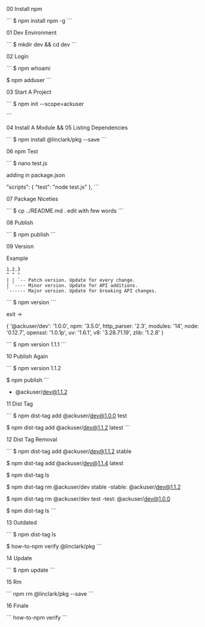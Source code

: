 00 Install npm

´´´
$ npm install npm -g
´´´

01 Dev Environment

´´´
$ mkdir dev && cd dev
´´´

02 Login

´´´
$ npm whoami

$ npm adduser
´´´

03 Start A Project

´´´
$ npm init --scope=ackuser

´´´

04 Install A Module && 05 Listing Dependencies

´´´
$ npm install @linclark/pkg --save
´´´

06 npm Test

´´´
$ nano test.js

adding in package.json

"scripts": {
  "test": "node test.js"
},
´´´

07 Package Niceties

´´´
$ cp ../README.md .
edit with few words
´´´

08 Publish

´´´
$ npm publish
´´´

09 Version

Example

    1.2.3
    ^ ^ ^
    | | `-- Patch version. Update for every change.
    | `---- Minor version. Update for API additions.
    `------ Major version. Update for breaking API changes.

´´´
$ npm version
´´´

exit ->

{ '@ackuser/dev': '1.0.0',
  npm: '3.5.0',
  http_parser: '2.3',
  modules: '14',
  node: '0.12.7',
  openssl: '1.0.1p',
  uv: '1.6.1',
  v8: '3.28.71.19',
  zlib: '1.2.8' }

´´´
$ npm version 1.1.1
´´´

10 Publish Again

´´´
$ npm version 1.1.2

$ npm publish
´´´

+ @ackuser/dev@1.1.2

11 Dist Tag

´´´
$ npm dist-tag add @ackuser/dev@1.0.0 test

$ npm dist-tag add @ackuser/dev@1.1.2 latest
´´´

12 Dist Tag Removal

´´´
$ npm dist-tag add @ackuser/dev@1.1.2 stable

$ npm dist-tag add @ackuser/dev@1.1.4 latest

$ npm dist-tag ls

$ npm dist-tag rm @ackuser/dev stable
-stable: @ackuser/dev@1.1.2

$ npm dist-tag rm @ackuser/dev test
-test: @ackuser/dev@1.0.0

$ npm dist-tag ls
´´´

13 Outdated

´´´
$ npm dist-tag ls

$ how-to-npm verify @linclark/pkg
´´´

14 Update

´´´
$ npm update
´´´

15 Rm

´´´
npm rm @linclark/pkg --save
´´´

16 Finale

´´´
how-to-npm verify
´´´
